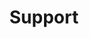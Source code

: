 ---
title: Support
image: image.png

pageconfig:
    parent: /tech/drafts

pagefrontmatter:
    visible: true
    status: draft
    template: tech

form:
    name: addpage-tech
    fields:
        -
            name: title
            label: Title
            type: text
            validate:
                required: true
        -
            name: image
            label: 'Image to upload'
            type: file
            multiple: false
            accept:
                - 'image/*'
            destination: '@self'
        -
            name: taxonomy.part
            label: 'Part IDs (comma separated)'
            type: text
        -
            name: email
            type: honeypot
    buttons:
        -
            type: submit
            value: Submit
    process:
        -
            addpage: null
        -
            redirect: '@self'
---